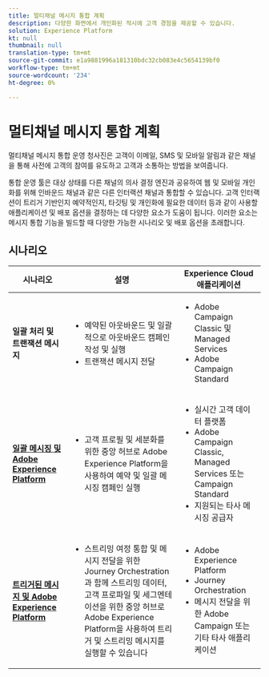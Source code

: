```yaml
---
title: 멀티채널 메시지 통합 계획
description: 다양한 화면에서 개인화된 적시에 고객 경험을 제공할 수 있습니다.
solution: Experience Platform
kt: null
thumbnail: null
translation-type: tm+mt
source-git-commit: e1a9881996a181310bdc32cb083e4c5654139bf0
workflow-type: tm+mt
source-wordcount: '234'
ht-degree: 0%

---
```



# 멀티채널 메시지 통합 계획

멀티채널 메시지 통합 운영 청사진은 고객이 이메일, SMS 및 모바일 알림과 같은 채널을 통해 사전에 고객의 참여를 유도하고 고객과 소통하는 방법을 보여줍니다.

통합 운영 툴은 대상 상태를 다른 채널의 의사 결정 엔진과 공유하여 웹 및 모바일 개인화를 위해 인바운드 채널과 같은 다른 인터랙션 채널과 통합할 수 있습니다. 고객 인터랙션이 트리거 기반인지 예약적인지, 타깃팅 및 개인화에 필요한 데이터 등과 같이 사용할 애플리케이션 및 배포 옵션을 결정하는 데 다양한 요소가 도움이 됩니다. 이러한 요소는 메시지 통합 기능을 빌드할 때 다양한 가능한 시나리오 및 배포 옵션을 초래합니다.

## 시나리오


| 시나리오 | 설명 | Experience Cloud 애플리케이션 |
|---|---|---|
| **일괄 처리 및 트랜잭션 메시지** | <ul><li>예약된 아웃바운드 및 일괄적으로 아웃바운드 캠페인 작성 및 실행</li><li>트랜잭션 메시지 전달</li></ul> | <ul><li>Adobe Campaign Classic 및 Managed Services</li><li>Adobe Campaign Standard</li></ul> |
| **[일괄 메시징 및 Adobe Experience Platform](batch-messaging.md)** | <ul><li>고객 프로필 및 세분화를 위한 중앙 허브로 Adobe Experience Platform을 사용하여 예약 및 일괄 메시징 캠페인 실행</li></ul> | <ul><li>실시간 고객 데이터 플랫폼</li><li>Adobe Campaign Classic, Managed Services 또는 Campaign Standard</li><li>지원되는 타사 메시징 공급자</li></ul> |
| **[트리거된 메시지 및 Adobe Experience Platform](triggered-messaging.md)** | <ul><li>스트리밍 여정 통합 및 메시지 전달을 위한 Journey Orchestration과 함께 스트리밍 데이터, 고객 프로파일 및 세그멘테이션을 위한 중앙 허브로 Adobe Experience Platform을 사용하여 트리거 및 스트리밍 메시지를 실행할 수 있습니다</li></ul> | <ul><li>Adobe Experience Platform</li><li>Journey Orchestration</li><li>메시지 전달을 위한 Adobe Campaign 또는 기타 타사 애플리케이션</li></ul> |
